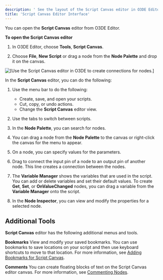 ```yaml
---
description: ' See the layout of the Script Canvas editor in O3DE Editor. '
title: 'Script Canvas Editor Interface'
---
```


You can open the **Script Canvas** editor from O3DE Editor.

**To open the Script Canvas editor**

1. In O3DE Editor, choose **Tools**, **Script Canvas**.

1. Choose **File**, **New Script** or drag a node from the **Node Palette** and drop it on the canvas.

![\[Use the Script Canvas editor in O3DE to create connections for nodes.\]](/images/user-guide/scripting/script-canvas/script-canvas-user-interface.png)

In the **Script Canvas** editor, you can do the following:

1. Use the menu bar to do the following:
   + Create, save, and open your scripts.
   + Cut, copy, or undo actions.
   + Change the **Script Canvas** editor view.

1. Use the tabs to switch between scripts.

1. In the **Node Palette**, you can search for nodes.

1. You can drag a node from the **Node Palette** to the canvas or right-click the canvas for the menu to appear.

1. On a node, you can specify values for the parameters.

1. Drag to connect the input pin of a node to an output pin of another node. This line creates a connection between the nodes.

1. The **Variable Manager** shows the variables that are used in the script. You can add or delete variables and set their default values. To create **Get**, **Set**, or **OnValueChanged** nodes, you can drag a variable from the **Variable Manager** onto the script.

1. In the **Node Inspector**, you can view and modify the properties for a selected node.

## Additional Tools 

**Script Canvas** editor has the following additional menus and tools.

**Bookmarks**
View and modify your saved bookmarks. You can use bookmarks to save locations on your script and then use keyboard shortcuts to move to that location. For more information, see [Adding Bookmarks for Script Canvas](/docs/user-guide/scripting/script-canvas/bookmarks.md).

**Comments**
You can create floating blocks of text on the Script Canvas editor canvas. For more information, see [Commenting Nodes](/docs/user-guide/scripting/script-canvas/block-commenting.md).
